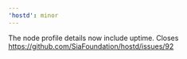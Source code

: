 ```yaml
---
'hostd': minor
---
```


The node profile details now include uptime. Closes https://github.com/SiaFoundation/hostd/issues/92
